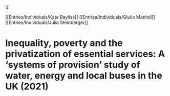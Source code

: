 [🇿](zotero://select/library/items/ULC8JGLP)

[[Entries/Individuals/Kate Bayliss]] [[Entries/Individuals/Giulio Mattioli]] [[Entries/Individuals/Julia Steinberger]] 
# Inequality, poverty and the privatization of essential services: A ‘systems of provision’ study of water, energy and local buses in the UK (2021)

